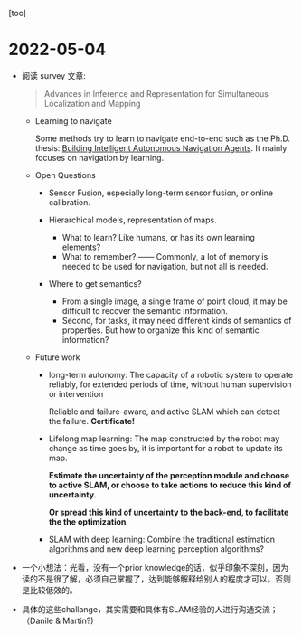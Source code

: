 [toc]

# 2022-05-04

- 阅读 survey 文章:  

  > Advances in Inference and Representation for Simultaneous Localization and Mapping

  - Learning to navigate

    Some methods try to learn to navigate end-to-end such as the Ph.D. thesis:  [Building Intelligent Autonomous Navigation Agents](./papers/2106.13415.pdf). It mainly focuses on navigation by learning.

  - Open Questions

    - Sensor Fusion, especially long-term sensor fusion, or online calibration.
    - Hierarchical models, representation of maps.
      - What to learn? Like humans, or has its own learning elements?
      - What to remember? —— Commonly, a lot of memory is needed to be used for navigation, but not all is needed.

    - Where to get semantics?
      - From a single image, a single frame of point cloud, it may be difficult to recover the semantic information.
      - Second, for tasks, it may need different kinds of semantics of properties. But how to organize this kind of semantic information?

  - Future work

    - long-term autonomy: The capacity of a robotic system to operate reliably, for extended periods of time, without human supervision or intervention

      Reliable and failure-aware, and active SLAM which can detect the failure. **Certificate!**

    - Lifelong map learning: The map constructed by the robot may change as time goes by, it is important for a robot to update its map.

      **Estimate the uncertainty of the perception module and choose to active SLAM, or choose to take actions to reduce this kind of uncertainty.**

      **Or spread this kind of uncertainty to the back-end, to facilitate the the optimization**

    - SLAM with deep learning: Combine the traditional estimation algorithms and new deep learning perception algorithms?

- 一个小想法：光看，没有一个prior knowledge的话，似乎印象不深刻，因为读的不是很了解，必须自己掌握了，达到能够解释给别人的程度才可以。否则是比较低效的。
- 具体的这些challange，其实需要和具体有SLAM经验的人进行沟通交流；（Danile & Martin?)